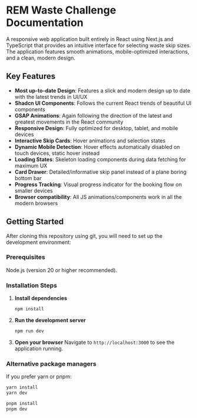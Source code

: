 # REM Waste Challenge Documentation

A responsive web application built entirely in React using Next.js and TypeScript that provides an intuitive interface for selecting waste skip sizes. The application features smooth animations, mobile-optimized interactions, and a clean, modern design.

## Key Features

- **Most up-to-date Design**: Features a slick and modern design up to date with the latest trends in UI/UX
- **Shadcn UI Components**: Follows the current React trends of beautiful UI components
- **GSAP Animations**: Again following the direction of the latest and greatest movements in the React community
- **Responsive Design**: Fully optimized for desktop, tablet, and mobile devices
- **Interactive Skip Cards**: Hover animations and selection states
- **Dynamic Mobile Detection**: Hover effects automatically disabled on touch devices, static hover instead
- **Loading States**: Skeleton loading components during data fetching for maximum UX
- **Card Drawer**: Detailed/informative skip panel instead of a plane boring bottom bar
- **Progress Tracking**: Visual progress indicator for the booking flow on smaller devices
- **Browser compatibility**: All JS animations/components work in all the modern browsers

## Getting Started

After cloning this repository using git, you will need to set up the development environment:

### Prerequisites

Node.js (version 20 or higher recommended).

### Installation Steps

1. **Install dependencies**
   ```bash
   npm install
   ```

2. **Run the development server**
   ```bash
   npm run dev
   ```

3. **Open your browser**
   Navigate to `http://localhost:3000` to see the application running.

### Alternative package managers
If you prefer yarn or pnpm:
```bash
yarn install
yarn dev

pnpm install
pnpm dev
```